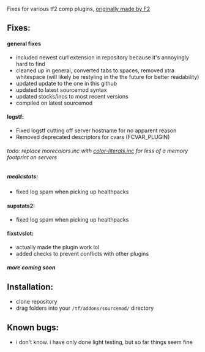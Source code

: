 Fixes for various tf2 comp plugins, [originally made by F2](https://www.teamfortress.tv/13598/medicstats-sourcemod-plugin/)

## Fixes:

#### general fixes

* included newest curl extension in repository because it's annoyingly hard to find
* cleaned up in general, converted tabs to spaces, removed xtra whitespace (will likely be restyling in the the future for better readability)
* updated update to the one in this github
* updated to latest sourcemod syntax
* updated stocks/incs to most recent versions
* compiled on latest sourcemod

#### logstf:
* Fixed logstf cutting off server hostname for no apparent reason
* Removed deprecated descriptors for cvars (FCVAR_PLUGIN)

###### todo: replace morecolors.inc with [color-literals.inc](https://github.com/nosoop/stocksoup/blob/master/color_literals.inc) for less of a memory footprint on servers

##### medicstats:
* fixed log spam when picking up healthpacks

#### supstats2:
* fixed log spam when picking up healthpacks

#### fixstvslot:
* actually made the plugin work lol
* added checks to prevent conflicts with other plugins

##### more coming soon

## Installation:
* clone repository
* drag folders into your `/tf/addons/sourcemod/` directory

## Known bugs:
* i don't know. i have only done light testing, but so far things seem fine
